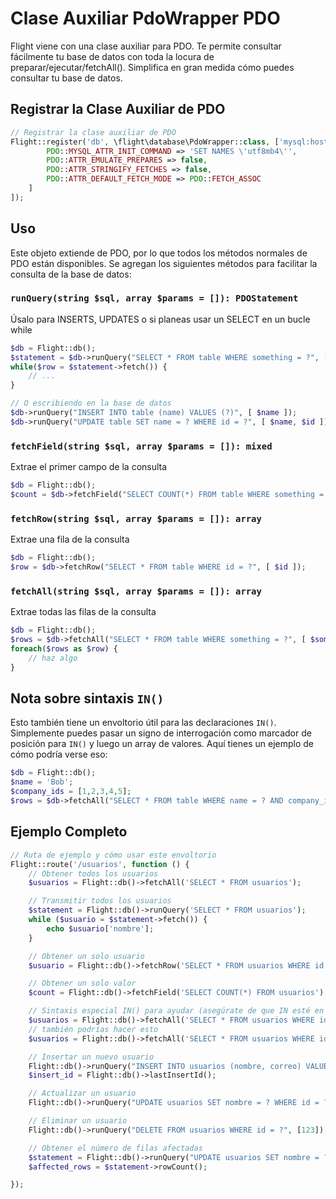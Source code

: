 # Clase Auxiliar PdoWrapper PDO

Flight viene con una clase auxiliar para PDO. Te permite consultar fácilmente tu base de datos
con toda la locura de preparar/ejecutar/fetchAll(). Simplifica en gran medida cómo puedes
consultar tu base de datos.

## Registrar la Clase Auxiliar de PDO

```php
// Registrar la clase auxiliar de PDO
Flight::register('db', \flight\database\PdoWrapper::class, ['mysql:host=localhost;dbname=cool_db_name', 'user', 'pass', [
		PDO::MYSQL_ATTR_INIT_COMMAND => 'SET NAMES \'utf8mb4\'',
		PDO::ATTR_EMULATE_PREPARES => false,
		PDO::ATTR_STRINGIFY_FETCHES => false,
		PDO::ATTR_DEFAULT_FETCH_MODE => PDO::FETCH_ASSOC
	]
]);
```

## Uso
Este objeto extiende de PDO, por lo que todos los métodos normales de PDO están disponibles. Se agregan los siguientes métodos para facilitar la consulta de la base de datos:

### `runQuery(string $sql, array $params = []): PDOStatement`
Úsalo para INSERTS, UPDATES o si planeas usar un SELECT en un bucle while

```php
$db = Flight::db();
$statement = $db->runQuery("SELECT * FROM table WHERE something = ?", [ $something ]);
while($row = $statement->fetch()) {
	// ...
}

// O escribiendo en la base de datos
$db->runQuery("INSERT INTO table (name) VALUES (?)", [ $name ]);
$db->runQuery("UPDATE table SET name = ? WHERE id = ?", [ $name, $id ]);
```

### `fetchField(string $sql, array $params = []): mixed`
Extrae el primer campo de la consulta

```php
$db = Flight::db();
$count = $db->fetchField("SELECT COUNT(*) FROM table WHERE something = ?", [ $something ]);
```

### `fetchRow(string $sql, array $params = []): array`
Extrae una fila de la consulta

```php
$db = Flight::db();
$row = $db->fetchRow("SELECT * FROM table WHERE id = ?", [ $id ]);
```

### `fetchAll(string $sql, array $params = []): array`
Extrae todas las filas de la consulta

```php
$db = Flight::db();
$rows = $db->fetchAll("SELECT * FROM table WHERE something = ?", [ $something ]);
foreach($rows as $row) {
	// haz algo
}
```

## Nota sobre sintaxis `IN()`
Esto también tiene un envoltorio útil para las declaraciones `IN()`. Simplemente puedes pasar un signo de interrogación como marcador de posición para `IN()` y luego un array de valores. Aquí tienes un ejemplo de cómo podría verse eso:

```php
$db = Flight::db();
$name = 'Bob';
$company_ids = [1,2,3,4,5];
$rows = $db->fetchAll("SELECT * FROM table WHERE name = ? AND company_id IN (?)", [ $name, $company_ids ]);
```

## Ejemplo Completo

```php
// Ruta de ejemplo y cómo usar este envoltorio
Flight::route('/usuarios', function () {
	// Obtener todos los usuarios
	$usuarios = Flight::db()->fetchAll('SELECT * FROM usuarios');

	// Transmitir todos los usuarios
	$statement = Flight::db()->runQuery('SELECT * FROM usuarios');
	while ($usuario = $statement->fetch()) {
		echo $usuario['nombre'];
	}

	// Obtener un solo usuario
	$usuario = Flight::db()->fetchRow('SELECT * FROM usuarios WHERE id = ?', [123]);

	// Obtener un solo valor
	$count = Flight::db()->fetchField('SELECT COUNT(*) FROM usuarios');

	// Sintaxis especial IN() para ayudar (asegúrate de que IN esté en mayúsculas)
	$usuarios = Flight::db()->fetchAll('SELECT * FROM usuarios WHERE id IN (?)', [[1,2,3,4,5]]);
	// también podrías hacer esto
	$usuarios = Flight::db()->fetchAll('SELECT * FROM usuarios WHERE id IN (?)', [ '1,2,3,4,5']);

	// Insertar un nuevo usuario
	Flight::db()->runQuery("INSERT INTO usuarios (nombre, correo) VALUES (?, ?)", ['Bob', 'bob@example.com']);
	$insert_id = Flight::db()->lastInsertId();

	// Actualizar un usuario
	Flight::db()->runQuery("UPDATE usuarios SET nombre = ? WHERE id = ?", ['Bob', 123]);

	// Eliminar un usuario
	Flight::db()->runQuery("DELETE FROM usuarios WHERE id = ?", [123]);

	// Obtener el número de filas afectadas
	$statement = Flight::db()->runQuery("UPDATE usuarios SET nombre = ? WHERE nombre = ?", ['Bob', 'Sally']);
	$affected_rows = $statement->rowCount();

});
```  